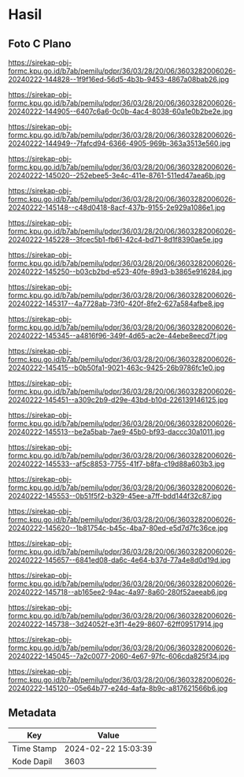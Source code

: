 # Hasil

## Foto C Plano

https://sirekap-obj-formc.kpu.go.id/b7ab/pemilu/pdpr/36/03/28/20/06/3603282006026-20240222-144828--1f9f16ed-56d5-4b3b-9453-4867a08bab26.jpg

https://sirekap-obj-formc.kpu.go.id/b7ab/pemilu/pdpr/36/03/28/20/06/3603282006026-20240222-144905--6407c6a6-0c0b-4ac4-8038-60a1e0b2be2e.jpg

https://sirekap-obj-formc.kpu.go.id/b7ab/pemilu/pdpr/36/03/28/20/06/3603282006026-20240222-144949--7fafcd94-6366-4905-969b-363a3513e560.jpg

https://sirekap-obj-formc.kpu.go.id/b7ab/pemilu/pdpr/36/03/28/20/06/3603282006026-20240222-145020--252ebee5-3e4c-411e-8761-511ed47aea6b.jpg

https://sirekap-obj-formc.kpu.go.id/b7ab/pemilu/pdpr/36/03/28/20/06/3603282006026-20240222-145148--c48d0418-8acf-437b-9155-2e929a1086e1.jpg

https://sirekap-obj-formc.kpu.go.id/b7ab/pemilu/pdpr/36/03/28/20/06/3603282006026-20240222-145228--3fcec5b1-fb61-42c4-bd71-8d1f8390ae5e.jpg

https://sirekap-obj-formc.kpu.go.id/b7ab/pemilu/pdpr/36/03/28/20/06/3603282006026-20240222-145250--b03cb2bd-e523-40fe-89d3-b3865e916284.jpg

https://sirekap-obj-formc.kpu.go.id/b7ab/pemilu/pdpr/36/03/28/20/06/3603282006026-20240222-145317--4a7728ab-73f0-420f-8fe2-627a584afbe8.jpg

https://sirekap-obj-formc.kpu.go.id/b7ab/pemilu/pdpr/36/03/28/20/06/3603282006026-20240222-145345--a4816f96-349f-4d65-ac2e-44ebe8eecd7f.jpg

https://sirekap-obj-formc.kpu.go.id/b7ab/pemilu/pdpr/36/03/28/20/06/3603282006026-20240222-145415--b0b50fa1-9021-463c-9425-26b9786fc1e0.jpg

https://sirekap-obj-formc.kpu.go.id/b7ab/pemilu/pdpr/36/03/28/20/06/3603282006026-20240222-145451--a309c2b9-d29e-43bd-b10d-226139146125.jpg

https://sirekap-obj-formc.kpu.go.id/b7ab/pemilu/pdpr/36/03/28/20/06/3603282006026-20240222-145513--be2a5bab-7ae9-45b0-bf93-daccc30a1011.jpg

https://sirekap-obj-formc.kpu.go.id/b7ab/pemilu/pdpr/36/03/28/20/06/3603282006026-20240222-145533--af5c8853-7755-41f7-b8fa-c19d88a603b3.jpg

https://sirekap-obj-formc.kpu.go.id/b7ab/pemilu/pdpr/36/03/28/20/06/3603282006026-20240222-145553--0b51f5f2-b329-45ee-a7ff-bdd144f32c87.jpg

https://sirekap-obj-formc.kpu.go.id/b7ab/pemilu/pdpr/36/03/28/20/06/3603282006026-20240222-145620--1b81754c-b45c-4ba7-80ed-e5d7d7fc36ce.jpg

https://sirekap-obj-formc.kpu.go.id/b7ab/pemilu/pdpr/36/03/28/20/06/3603282006026-20240222-145657--6841ed08-da6c-4e64-b37d-77a4e8d0d19d.jpg

https://sirekap-obj-formc.kpu.go.id/b7ab/pemilu/pdpr/36/03/28/20/06/3603282006026-20240222-145718--ab165ee2-94ac-4a97-8a60-280f52aeeab6.jpg

https://sirekap-obj-formc.kpu.go.id/b7ab/pemilu/pdpr/36/03/28/20/06/3603282006026-20240222-145738--3d24052f-e3f1-4e29-8607-62ff09517914.jpg

https://sirekap-obj-formc.kpu.go.id/b7ab/pemilu/pdpr/36/03/28/20/06/3603282006026-20240222-145045--7a2c0077-2060-4e67-97fc-606cda825f34.jpg

https://sirekap-obj-formc.kpu.go.id/b7ab/pemilu/pdpr/36/03/28/20/06/3603282006026-20240222-145120--05e64b77-e24d-4afa-8b9c-a817621566b6.jpg


## Metadata

| Key        | Value               |
| ---------- | ------------------- |
| Time Stamp | 2024-02-22 15:03:39 |
| Kode Dapil | 3603                |



